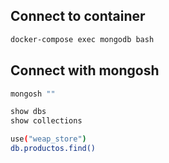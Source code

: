 ## Connect to container
```sh
docker-compose exec mongodb bash
```
## Connect with mongosh
```sh
mongosh ""
```

```sh
show dbs
show collections
```

```sh
use("weap_store")
db.productos.find()
```